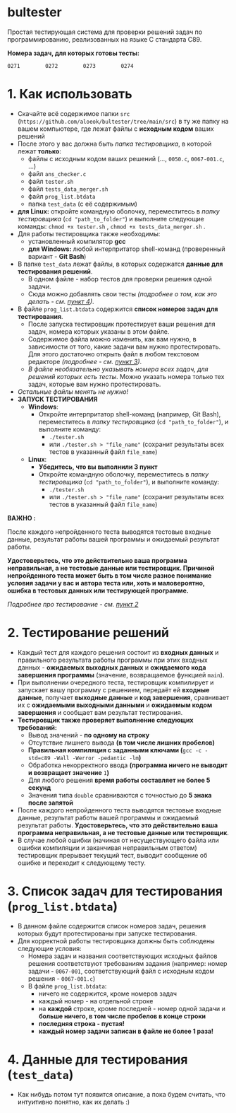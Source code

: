 # bultester
Простая тестирующая система для проверки решений задач по программированию, реализованных на языке C стандарта C89.

**Номера задач, для которых готовы тесты:**

	0271		0272		0273		0274



# 1. Как использовать
- Скачайте всё содержимое папки `src` (`https://github.com/aloeok/bultester/tree/main/src`) в ту же папку на вашем компьютере, где лежат файлы с **исходным кодом** ваших решений
- После этого у вас должна быть *папка тестировщика*, в которой лежат **только**:
	- файлы с исходным кодом ваших решений (..., `0050.c`, `0067-001.c`, ...)
	- файл `ans_checker.c`
	- файл `tester.sh`
	- файл `tests_data_merger.sh`
	- файл `prog_list.btdata`
	- папка `test_data` (с её содержимым)
- **для Linux:** откройте командную оболочку, переместитесь в *папку тестировщика* (`cd "path_to_folder"`) и выполните следующие команды: `chmod +x tester.sh` , `chmod +x tests_data_merger.sh` .
- Для работы тестировщика также необходимы:
	- установленный компилятор **gcc**
	- **для Windows:** любой интерпритатор shell-команд (проверенный вариант - **Git Bash**)
- В папке `test_data` лежат файлы, в которых содержатся **данные для тестирования решений**.
    - В одном файле - набор тестов для проверки решения одной задачи.
    - Сюда можно добавлять свои тесты *(подробнее о том, как это делать - см. [пункт 4](https://github.com/aloeok/bultester#4-%D0%B4%D0%B0%D0%BD%D0%BD%D1%8B%D0%B5-%D0%B4%D0%BB%D1%8F-%D1%82%D0%B5%D1%81%D1%82%D0%B8%D1%80%D0%BE%D0%B2%D0%B0%D0%BD%D0%B8%D1%8F-test_data))*.
- В файле `prog_list.btdata` содержится **список номеров задач для тестирования**.
    - После запуска тестировщик протестирует ваши решения для задач, номера которых указаны в этом файле.
    - Содержимое файла можно изменить, как вам нужно, в зависимости от того, какие задачи вам нужно протестировать. Для этого достаточно открыть файл в любом текстовом редакторе *(подробнее - см. [пункт 3](https://github.com/aloeok/bultester#3-%D1%81%D0%BF%D0%B8%D1%81%D0%BE%D0%BA-%D0%B7%D0%B0%D0%B4%D0%B0%D1%87-%D0%B4%D0%BB%D1%8F-%D1%82%D0%B5%D1%81%D1%82%D0%B8%D1%80%D0%BE%D0%B2%D0%B0%D0%BD%D0%B8%D1%8F-prog_listbtdata))*.
    - *В файле необязательно указывать номера всех задач, для решений которых есть тесты*. Можно указать номера только тех задач, которые вам нужно протестировать.
- *Остальные файлы менять не нужно!*
- **ЗАПУСК ТЕСТИРОВАНИЯ**
	- **Windows**:
		- Откройте интерпритатор shell-команд (например, Git Bash), переместитесь в *папку тестировщика* (`cd "path_to_folder"`), и выполните команду:
			- `./tester.sh`
			- или `./tester.sh > "file_name"` (сохранит результаты всех тестов в указанный файл `file_name`)
	- **Linux**:
		- **Убедитесь, что вы выполнили 3 пункт**
		- Откройте командную оболочку, переместитесь в *папку тестировщика* (`cd "path_to_folder"`), и выполните команду:
			- `./tester.sh`
			- или `./tester.sh > "file_name"` (сохранит результаты всех тестов в указанный файл `file_name`)

**ВАЖНО :**

После каждого непройденного теста выводятся тестовые входные данные, результат работы вашей программы и ожидаемый результат работы.

**Удостоверьтесь, что это действительно ваша программа неправильная, а не тестовые данные или тестировщик. Причиной непройденного теста может быть в том числе разное понимание условия задачи у вас и автора теста или, хоть и маловероятно, ошибка в тестовых данных или тестирующей программе.**

*Подробнее про тестирование - см. [пункт 2](https://github.com/aloeok/bultester#2-%D1%82%D0%B5%D1%81%D1%82%D0%B8%D1%80%D0%BE%D0%B2%D0%B0%D0%BD%D0%B8%D0%B5-%D1%80%D0%B5%D1%88%D0%B5%D0%BD%D0%B8%D0%B9)*

# 2. Тестирование решений
- Каждый тест для каждого решения состоит из **входных данных** и правильного результата работы программы при этих входных данных - **ожидаемых выходных данных** и **ожидаемого кода завершения программы** (значение, возвращаемое функцией `main`).
- При выполнении очередного теста, тестировщик компилирует и запускает вашу программу с решением, передаёт ей **входные данные**, получает **выходные данные** и **код завершения**, сравнивает их с **ожидаемыми выходными данными** и **ожидаемым кодом завершения** и сообщает вам результат тестирования.
- **Тестировщик также проверяет выполнение следующих требований:**
	- Вывод значений - **по одному на строку**
	- Отсутствие лишнего вывода **(в том числе лишних пробелов)**
	- **Правильная компиляция с заданными ключами (**`gcc -c -std=c89 -Wall -Werror -pedantic -lm`**)**
	- Обработка некорректного ввода **(программа ничего не выводит и возвращает значение** `1`**)**
	- Для любого решения **время работы составляет не более 5 секунд**
	- Значения типа `double` сравниваются с точностью до **5 знака после запятой**
- После каждого непройденного теста выводятся тестовые входные данные, результат работы вашей программы и ожидаемый результат работы. **Удостоверьтесь, что это действительно ваша программа неправильная, а не тестовые данные или тестировщик**.
- В случае любой ошибки (начиная от несуществующего файла или ошибки компиляции и заканчивая неправильным ответом) тестировщик прерывает текущий тест, выводит сообщение об ошибке и переходит к следующему тесту.

# 3. Список задач для тестирования (`prog_list.btdata`)
- В данном файле содержится список номеров задач, решения которых будут протестированы при запуске тестирования.
- Для корректной работы тестировщика должны быть соблюдены следующие условия:
	- Номера задач и названия соответствующих исходных файлов решения соответствуют требованиям задания (например: номер задачи - `0067-001`, соответствующий файл с исходным кодом решения - `0067-001.c`)
	- В файле `prog_list.btdata`:
		- ничего не содержится, кроме номеров задач
		- каждый номер - на отдельной строке
		- на **каждой** строке, кроме последней - номер одной задачи и **больше ничего, в том числе пробелов в конце строки**
		- **последняя строка - пустая!**
		- **каждый номер задачи записан в файле не более 1 раза!**

# 4. Данные для тестирования (`test_data`)
- Как нибудь потом тут появится описание, а пока будем считать, что интуитивно понятно, как их делать :)

